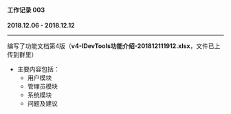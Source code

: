#### 工作记录 003
**2018.12.06 - 2018.12.12**

---

编写了功能文档第4版（**v4-IDevTools功能介绍-201812111912.xlsx**，文件已上传到群里）

- 主要内容包括：
    + 用户模块
    + 管理员模块
    + 系统模块
    + 问题及建议
